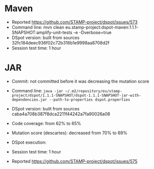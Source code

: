 # Maven

* Reported https://github.com/STAMP-project/dspot/issues/573
* Command line: mvn clean eu.stamp-project:dspot-maven:1.1.1-SNAPSHOT:amplify-unit-tests -e -Dverbose=true
* DSpot version: built from sources 32fc184deec936f02c72b316b1e9998aa8708d2f
* Session test time: 1 hour

# JAR

* Commit: not committed before it was decreasing the mutation score
* Command line: `java -jar ~/.m2/repository/eu/stamp-project/dspot/1.1.1-SNAPSHOT/dspot-1.1.1-SNAPSHOT-jar-with-dependencies.jar --path-to-properties dspot.properties`
* DSpot version: built from sources caba4a708b387f8dca2211f44242a7fa90026a08
* Code coverage: from 62% to 65%
* Mutation score (descartes): decreased from 70% to 69%
* DSpot execution: 
* Session test time: 1 hour

* Reported https://github.com/STAMP-project/dspot/issues/575
